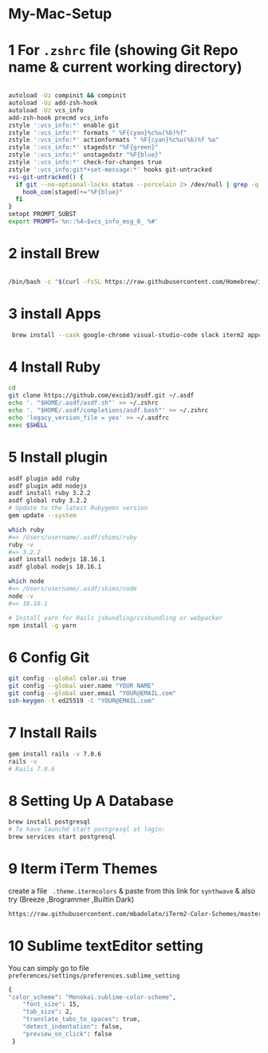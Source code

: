 # My-Mac-Setup

# 1 For `.zshrc` file (showing Git Repo name & current working directory)

```bash

autoload -Uz compinit && compinit
autoload -Uz add-zsh-hook
autoload -Uz vcs_info
add-zsh-hook precmd vcs_info
zstyle ':vcs_info:*' enable git
zstyle ':vcs_info:*' formats " %F{cyan}%c%u(%b)%f"
zstyle ':vcs_info:*' actionformats " %F{cyan}%c%u(%b)%f %a"
zstyle ':vcs_info:*' stagedstr "%F{green}"
zstyle ':vcs_info:*' unstagedstr "%F{blue}"
zstyle ':vcs_info:*' check-for-changes true
zstyle ':vcs_info:git*+set-message:*' hooks git-untracked
+vi-git-untracked() {
  if git --no-optional-locks status --porcelain 2> /dev/null | grep -q "^??"; then
    hook_com[staged]+="%F{blue}"
  fi
}
setopt PROMPT_SUBST
export PROMPT='%n::%4~$vcs_info_msg_0_ %#'
```

# 2 install Brew

```bash

/bin/bash -c "$(curl -fsSL https://raw.githubusercontent.com/Homebrew/install/HEAD/install.sh)"

```

# 3 install Apps

```bash
 brew install --cask google-chrome visual-studio-code slack iterm2 appcleaner sublime-text docker asdf
```

# 4 Install Ruby

```bash
cd
git clone https://github.com/excid3/asdf.git ~/.asdf
echo '. "$HOME/.asdf/asdf.sh"' >> ~/.zshrc
echo '. "$HOME/.asdf/completions/asdf.bash"' >> ~/.zshrc
echo 'legacy_version_file = yes' >> ~/.asdfrc
exec $SHELL
```

# 5 Install plugin
```bash
asdf plugin add ruby
asdf plugin add nodejs
asdf install ruby 3.2.2
asdf global ruby 3.2.2
# Update to the latest Rubygems version
gem update --system

which ruby
#=> /Users/username/.asdf/shims/ruby
ruby -v
#=> 3.2.2
asdf install nodejs 18.16.1
asdf global nodejs 18.16.1

which node
#=> /Users/username/.asdf/shims/node
node -v
#=> 18.16.1

# Install yarn for Rails jsbundling/cssbundling or webpacker
npm install -g yarn
```


# 6 Config Git

```bash
git config --global color.ui true
git config --global user.name "YOUR NAME"
git config --global user.email "YOUR@EMAIL.com"
ssh-keygen -t ed25519 -C "YOUR@EMAIL.com"
```

# 7 Install Rails

```bash
gem install rails -v 7.0.6
rails -v
# Rails 7.0.6
```

# 8 Setting Up A Database

```bash
brew install postgresql
# To have launchd start postgresql at login:
brew services start postgresql

```
# 9 Iterm iTerm Themes
create a file ` .theme.itermcolors` & paste from this link for `synthwave` & also try (Breeze ,Brogrammer ,Builtin Dark)

```bash
https://raw.githubusercontent.com/mbadolato/iTerm2-Color-Schemes/master/schemes/synthwave.itermcolors
```

# 10 Sublime textEditor setting 

You can simply go to file `preferences/settings/preferences.sublime_setting`

```bash
{
"color_scheme": "Monokai.sublime-color-scheme",
	"font_size": 15,
	"tab_size": 2,
	"translate_tabs_to_spaces": true,
	"detect_indentation": false,
	"preview_on_click": false
 }
```
